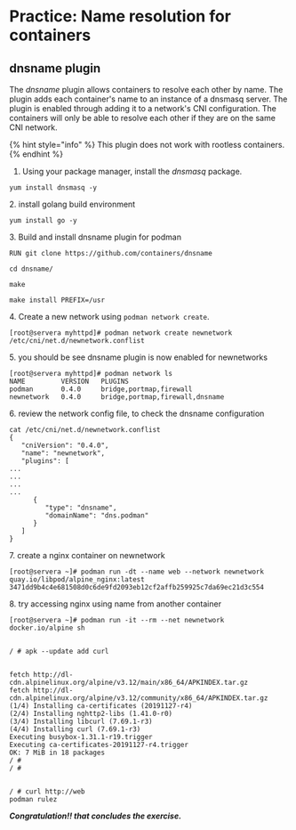 # Practice: Name resolution for containers

## dnsname plugin

The _dnsname_ plugin allows containers to resolve each other by name. The plugin adds each container's name to an instance of a dnsmasq server. The plugin is enabled through adding it to a network's CNI configuration. The containers will only be able to resolve each other if they are on the same CNI network.

{% hint style="info" %}
This plugin does not work with rootless containers.
{% endhint %}



1. Using your package manager, install the _dnsmasq_ package.

```
yum install dnsmasq -y
```

2\. install golang build environment

```
yum install go -y
```

3\. Build and install dnsname plugin for podman

```
RUN git clone https://github.com/containers/dnsname

cd dnsname/

make

make install PREFIX=/usr
```

4\. Create a new network using `podman network create`.

```
[root@servera myhttpd]# podman network create newnetwork 
/etc/cni/net.d/newnetwork.conflist
```

5\. you should be see dnsname plugin is now enabled for newnetworks

```
[root@servera myhttpd]# podman network ls
NAME         VERSION   PLUGINS
podman       0.4.0     bridge,portmap,firewall
newnetwork   0.4.0     bridge,portmap,firewall,dnsname
```

6\. review the network config file, to check the dnsname configuration

```
cat /etc/cni/net.d/newnetwork.conflist 
{
   "cniVersion": "0.4.0",
   "name": "newnetwork",
   "plugins": [
...
...
...
...
      {
         "type": "dnsname",
         "domainName": "dns.podman"
      }
   ]
}
```

7\. create a nginx container on newnetwork

```
[root@servera ~]# podman run -dt --name web --network newnetwork quay.io/libpod/alpine_nginx:latest
3471dd9b4c4e681508d0c6de9fd2093eb12cf2affb259925c7da69ec21d3c554
```

8\. try accessing nginx using name from another container

```
[root@servera ~]# podman run -it --rm --net newnetwork docker.io/alpine sh


/ # apk --update add curl


fetch http://dl-cdn.alpinelinux.org/alpine/v3.12/main/x86_64/APKINDEX.tar.gz
fetch http://dl-cdn.alpinelinux.org/alpine/v3.12/community/x86_64/APKINDEX.tar.gz
(1/4) Installing ca-certificates (20191127-r4)
(2/4) Installing nghttp2-libs (1.41.0-r0)
(3/4) Installing libcurl (7.69.1-r3)
(4/4) Installing curl (7.69.1-r3)
Executing busybox-1.31.1-r19.trigger
Executing ca-certificates-20191127-r4.trigger
OK: 7 MiB in 18 packages
/ # 
/ # 


/ # curl http://web
podman rulez
```

_**Congratulation!! that concludes the exercise.**_
